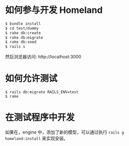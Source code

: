 # 如何参与开发 Homeland

```bash
$ bundle install
$ cd test/dummy
$ rake db:create
$ rake db:migrate
$ rake db:seed
$ rails s
```

然后浏览器访问: http://localhost:3000

# 如何允许测试

```
$ rails db:migrate RAILS_ENV=test
$ rake
```

# 在测试程序中开发

如果在，engine 中，添加了新的模型，可以通过执行 `rails g homeland:install` 来实现安装。




